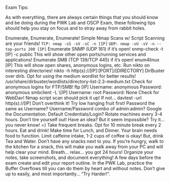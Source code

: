 Exam Tips:

As with everything, there are always certain things that you should know and be doing during the PWK Lab and OSCP Exam, these following tips should help you stay on focus and to stray away from rabbit holes.

Enumerate, Enumerate, Enumerate!
Simple Nmap Scans w/ Script Scanning are your friends!
        ```TCP: nmap -sS -sV -sC -n [IP]```
        ```UDP: nmap -sU -sV -n --top-ports 200 [IP]```
Enumerate SNMP (UDP 161) if it’s open!
        snmp-check -t [IP] -c public
        This will show other open ports/running services and applications!
Enumerate SMB (TCP 139/TCP 445) if it’s open!
        enum4linux [IP]
        This will show open shares, anonymous logins, etc.
Run nikto on interesting directories!
        nikto -h http(s)://[IP]:[PORT]/[DIRECTORY]
DirBuster over dirb. Opt for using the medium wordlist for better results!
        /usr/share/dirbuster/wordlists/directory-list-2.3-medium.txt
Check for anonymous logins for FTP/SMB!
        ftp [IP]
            Username: anonymous Password: anonymous
        smbclient -L \\[IP]
            Username: root Password: None
Check for WebDav! Nmap script scan should pick it up! If not…
        davtest -url http(s)://[IP]
Don’t overthink it! Try low hanging fruit first!
        Password the same as Username?
        Username/Password combo of admin:admin?
        Google the Documentation. Default Credentials/Login?
Rotate machines every 3-4 hours. Don’t tire yourself out!
Have an idea? But it seem impossible? Try it… you never know! =)
Take frequent breaks. Opt for 10 minute break every 2 hours.
Eat and drink! Make time for Lunch, and Dinner. Your brain needs food to function.
Limit caffeine intake, 1-2 cups of coffee is okay! But, drink Tea and Water.
Don’t have any snacks next to you. If you’re hungry, walk to the kitchen for a snack, this will make you walk away from your PC and will help clear your mind.
Breath… relax… you got 24 hours!
Organize your notes, take screenshots, and document everything!
A few days before the exam create and edit your report outline.
In the PWK Lab, practice the Buffer Overflows till you can do them by heart and without notes.
Don’t give up to easily, and most importantly… “Try Harder!”.
